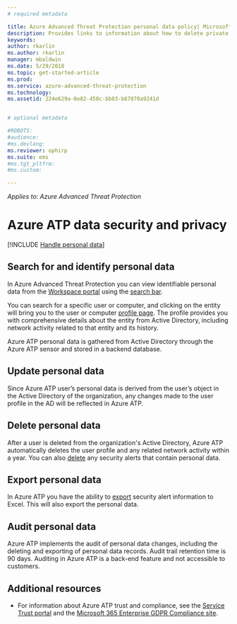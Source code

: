 ```yaml
---
# required metadata

title: Azure Advanced Threat Protection personal data policy| Microsoft Docs
description: Provides links to information about how to delete private information and personal data from Azure ATP.
keywords:
author: rkarlin
ms.author: rkarlin
manager: mbaldwin
ms.date: 5/29/2018
ms.topic: get-started-article
ms.prod:
ms.service: azure-advanced-threat-protection
ms.technology:
ms.assetid: 224e629a-0e82-458c-bb03-b67070a9241d


# optional metadata

#ROBOTS:
#audience:
#ms.devlang:
ms.reviewer: ophirp
ms.suite: ems
#ms.tgt_pltfrm:
#ms.custom:

---
```


*Applies to: Azure Advanced Threat Protection*

# Azure ATP data security and privacy

[!INCLUDE [Handle personal data](../includes/gdpr-intro-sentence.md)]

## Search for and identify personal data 

In Azure Advanced Threat Protection you can view identifiable personal data from the [Workspace portal](workspace-portal.md) using the [search bar](workspace-portal.md#search-bar). 

You can search for a specific user or computer, and clicking on the  entity will bring you to the user or computer [profile page](entity-profiles.md). The profile provides you with comprehensive details about the entity from Active Directory, including network activity related to that entity and its history.

Azure ATP personal data is gathered from Active Directory through the Azure ATP sensor and stored in a backend database.

## Update personal data 

Since Azure ATP user’s personal data is derived from the user’s object in the Active Directory of the organization, any changes made to the user profile in the AD will be reflected in Azure ATP.


## Delete personal data 

After a user is deleted from the organization's Active Directory, Azure ATP automatically deletes the user profile and any related network activity within a year. You can also [delete](working-with-suspicious-activities.md#review-suspicious-activities-on-the-attack-time-line) any security alerts that contain personal data. 

## Export personal data 

In Azure ATP you have the ability to [export](working-with-suspicious-activities.md#review-suspicious-activities-on-the-attack-time-line) security alert information to Excel. This will also export the personal data. 
 
## Audit personal data

Azure ATP implements the audit of personal data changes, including the deleting and exporting of personal data records. Audit trail retention time is 90 days. Auditing in Azure ATP is a back-end feature and not accessible to customers.
 
## Additional resources

- For information about Azure ATP trust and compliance, see the [Service Trust portal](https://servicetrust.microsoft.com/ViewPage/GDPRGetStarted) and the [Microsoft 365 Enterprise GDPR Compliance site](https://docs.microsoft.com/microsoft-365/compliance/compliance-solutions-overview).
